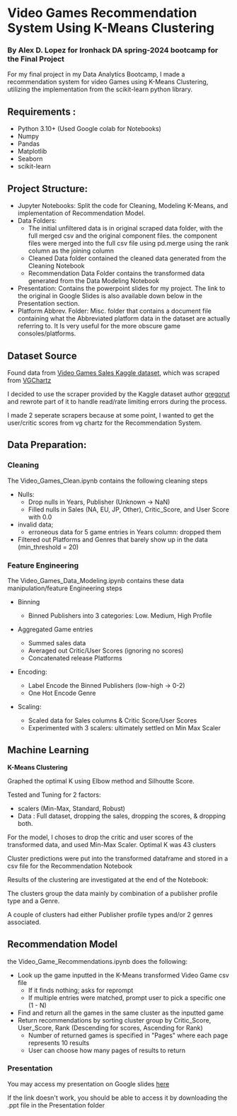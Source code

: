 # Video Games Recommendation System Using K-Means Clustering
### By Alex D. Lopez for Ironhack DA spring-2024 bootcamp for the Final Project

For my final project in my Data Analytics Bootcamp, I made a recommendation system 
for video Games using K-Means Clustering, utilizing the implementation from the scikit-learn 
python library.     

## Requirements :
- Python 3.10+ (Used Google colab for Notebooks)
- Numpy
- Pandas
- Matplotlib
- Seaborn
- scikit-learn

## Project Structure:
- Jupyter Notebooks: Split the code for Cleaning, Modeling K-Means, 
  and implementation of Recommendation Model.
- Data Folders: 
	- The initial unfiltered data is in original scraped data folder, with the full merged csv and the original component files. 
	  the component files were merged into the full csv file using pd.merge using the rank column as the joining column
	- Cleaned Data folder contained the cleaned data generated from the Cleaning Notebook
	- Recommendation Data Folder contains the transformed data generated from the Data Modeling Notebook
- Presentation: Contains the powerpoint slides for my project. The link to the original in Google Slides is also available down below in the Presentation section.
- Platform Abbrev. Folder: Misc. folder that contains a document file containing what the Abbreviated platform data in the dataset 
						   are actually referring to. It Is very useful for the more obscure game consoles/platforms.
	
## Dataset Source
Found data from [Video Games Sales Kaggle dataset](https://www.kaggle.com/datasets/gregorut/videogamesales/data),
which was scraped from [VGChartz](https://www.vgchartz.com/) 

I decided to use the scraper provided by the Kaggle dataset author [gregorut](https://github.com/GregorUT/) 
and rewrote part of it to handle read/rate limiting errors during the process.
 
I made 2 seperate scrapers because at some point, I wanted to get the user/critic scores from 
vg chartz for the Recommendation System. 

## Data Preparation:
### Cleaning 
The Video_Games_Clean.ipynb contains the following cleaning steps
- Nulls:
	- Drop nulls in Years, Publisher (Unknown -> NaN)
	- Filled nulls in Sales (NA, EU, JP, Other), Critic_Score, and User Score with 0.0
- invalid data; 
	- erroneous data for 5 game entries in Years column: dropped them
- Filtered out Platforms and Genres that barely show up in the data (min_threshold = 20)

### Feature Engineering
The Video_Games_Data_Modeling.ipynb contains these data manipulation/feature Engineering steps
- Binning
	- Binned Publishers into 3 categories: Low. Medium, High Profile
	
- Aggregated Game entries 
	- Summed sales data
	- Averaged out Critic/User Scores (ignoring no scores)
    - Concatenated release Platforms
	
- Encoding:
	- Label Encode the Binned Publishers (low-high -> 0-2)
	- One Hot Encode Genre
	
- Scaling: 
	- Scaled data for Sales columns & Critic Score/User Scores
	- Experimented with 3 scalers: ultimately settled on Min Max Scaler

## Machine Learning
**K-Means Clustering** 

Graphed the optimal K  using Elbow method and Silhoutte Score.
 
Tested and Tuning for 2 factors:
- scalers (Min-Max, Standard, Robust)
- Data : Full dataset, dropping the sales, dropping the scores, & dropping both. 

For the model, I choses to drop the critic and user scores of the transformed data, and 
used Min-Max Scaler. Optimal K was 43 clusters

Cluster predictions were put into the transformed dataframe and stored in a csv file for the 
Recommendation Notebook

Results of the clustering are investigated at the end of the Notebook:

The clusters group the data mainly by combination of a publisher profile type and a Genre.

A couple of clusters had either Publisher profile types and/or 2 genres associated.  

## Recommendation Model
the Video_Game_Recommendations.ipynb does the following:
- Look up the game inputted in the K-Means transformed Video Game csv file
	- If it finds nothing; asks for reprompt
	- If multiple entries were matched, prompt user to pick a specific one (1 - N)
- Find and return all the games in the same cluster as the inputted game
- Return recommendations by sorting cluster group by Critic_Score, User_Score, Rank (Descending for scores, Ascending for Rank)
	- Number of returned games is specified in "Pages" where each page represents 10 results
	- User can choose how many pages of results to return

### Presentation
You may access my presentation on Google slides [here](https://docs.google.com/presentation/d/14vXupVNBGev8nIVDhgMaeiqikF21kQjbruuglJKCcpU/edit?usp=sharing)

If the link doesn't work, you should be able to access it by downloading the .ppt file in the Presentation folder
